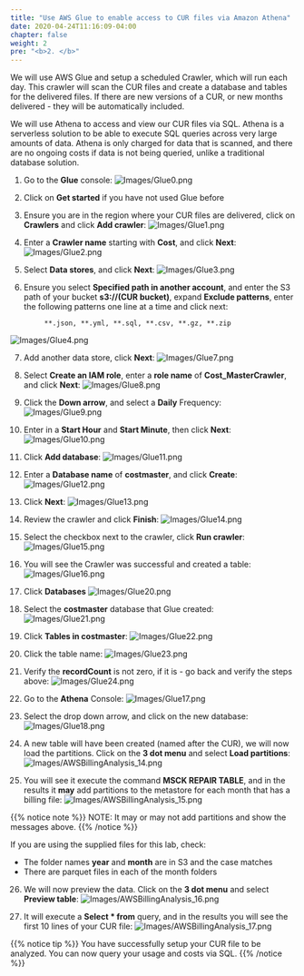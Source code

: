 ```yaml
---
title: "Use AWS Glue to enable access to CUR files via Amazon Athena"
date: 2020-04-24T11:16:09-04:00
chapter: false
weight: 2
pre: "<b>2. </b>"
---
```

We will use AWS Glue and setup a scheduled Crawler, which will run each day. This crawler will scan the CUR files and create a database and tables for the delivered files. If there are new versions of a CUR, or new months delivered - they will be automatically included.

We will use Athena to access and view our CUR files via SQL. Athena is a serverless solution to be able to execute SQL queries across very large amounts of data. Athena is only charged for data that is scanned, and there are no ongoing costs if data is not being queried, unlike a traditional database solution.



1.  Go to the **Glue** console:
![Images/Glue0.png](/Cost/200_4_Cost_and_Usage_Analysis/Images/Glue0.png)

2. Click on **Get started** if you have not used Glue before

3. Ensure you are in the region where your CUR files are delivered, click on **Crawlers** and click **Add crawler**:
![Images/Glue1.png](/Cost/200_4_Cost_and_Usage_Analysis/Images/Glue1.png)

4. Enter a **Crawler name** starting with **Cost**, and click **Next**:
![Images/Glue2.png](/Cost/200_4_Cost_and_Usage_Analysis/Images/Glue2.png)

5. Select **Data stores**, and click **Next**:
![Images/Glue3.png](/Cost/200_4_Cost_and_Usage_Analysis/Images/Glue3.png)

6. Ensure you select **Specified path in another account**, and enter the S3 path of your bucket **s3://(CUR bucket)**, expand **Exclude patterns**, enter the following patterns one line at a time and click next:

            **.json, **.yml, **.sql, **.csv, **.gz, **.zip

![Images/Glue4.png](/Cost/200_4_Cost_and_Usage_Analysis/Images/Glue4.png)

7. Add another data store, click **Next**:
![Images/Glue7.png](/Cost/200_4_Cost_and_Usage_Analysis/Images/Glue7.png)

8. Select **Create an IAM role**, enter a **role name** of **Cost_MasterCrawler**, and click **Next**:
![Images/Glue8.png](/Cost/200_4_Cost_and_Usage_Analysis/Images/Glue8.png)

9. Click the **Down arrow**, and select a **Daily** Frequency:
![Images/Glue9.png](/Cost/200_4_Cost_and_Usage_Analysis/Images/Glue9.png)

10. Enter in a **Start Hour** and **Start Minute**, then click **Next**:
![Images/Glue10.png](/Cost/200_4_Cost_and_Usage_Analysis/Images/Glue10.png)

11. Click **Add database**:
![Images/Glue11.png](/Cost/200_4_Cost_and_Usage_Analysis/Images/Glue11.png)

12. Enter a **Database name** of **costmaster**, and click **Create**:
![Images/Glue12.png](/Cost/200_4_Cost_and_Usage_Analysis/Images/Glue12.png)

13. Click **Next**:
![Images/Glue13.png](/Cost/200_4_Cost_and_Usage_Analysis/Images/Glue13.png)

14. Review the crawler and click **Finish**:
![Images/Glue14.png](/Cost/200_4_Cost_and_Usage_Analysis/Images/Glue14.png)

15. Select the checkbox next to the crawler, click **Run crawler**:
![Images/Glue15.png](/Cost/200_4_Cost_and_Usage_Analysis/Images/Glue15.png)

16. You will see the Crawler was successful and created a table:
![Images/Glue16.png](/Cost/200_4_Cost_and_Usage_Analysis/Images/Glue16.png)

17. Click **Databases**
![Images/Glue20.png](/Cost/200_4_Cost_and_Usage_Analysis/Images/Glue20.png)

18. Select the **costmaster** database that Glue created:
![Images/Glue21.png](/Cost/200_4_Cost_and_Usage_Analysis/Images/Glue21.png)

19. Click **Tables in costmaster**:
![Images/Glue22.png](/Cost/200_4_Cost_and_Usage_Analysis/Images/Glue22.png)

20. Click the table name:
![Images/Glue23.png](/Cost/200_4_Cost_and_Usage_Analysis/Images/Glue23.png)

21. Verify the **recordCount** is not zero, if it is - go back and verify the steps above:
![Images/Glue24.png](/Cost/200_4_Cost_and_Usage_Analysis/Images/Glue24.png)

22. Go to the **Athena** Console:
![Images/Glue17.png](/Cost/200_4_Cost_and_Usage_Analysis/Images/Glue17.png)

23. Select the drop down arrow, and click on the new database:
![Images/Glue18.png](/Cost/200_4_Cost_and_Usage_Analysis/Images/Glue18.png)

24. A new table will have been created (named after the CUR), we will now load the partitions. Click on the **3 dot menu** and select **Load partitions**:
![Images/AWSBillingAnalysis_14.png](/Cost/200_4_Cost_and_Usage_Analysis/Images/AWSBillingAnalysis_14.png)

25. You will see it execute the command **MSCK REPAIR TABLE**, and in the results it **may** add partitions to the metastore for each month that has a billing file:
![Images/AWSBillingAnalysis_15.png](/Cost/200_4_Cost_and_Usage_Analysis/Images/AWSBillingAnalysis_15.png)

{{% notice note %}}
NOTE: It may or may not add partitions and show the messages above.
{{% /notice %}}

If you are using the supplied files for this lab, check:
- The folder names **year** and **month** are in S3 and the case matches
- There are parquet files in each of the month folders

26.  We will now preview the data.  Click on the **3 dot menu** and select **Preview table**:
![Images/AWSBillingAnalysis_16.png](/Cost/200_4_Cost_and_Usage_Analysis/Images/AWSBillingAnalysis_16.png)

27. It will execute a **Select * from** query, and in the results you will see the first 10 lines of your CUR file:
![Images/AWSBillingAnalysis_17.png](/Cost/200_4_Cost_and_Usage_Analysis/Images/AWSBillingAnalysis_17.png)

{{% notice tip %}}
You have successfully setup your CUR file to be analyzed. You can now query your usage and costs via SQL.
{{% /notice %}}

